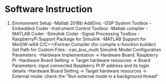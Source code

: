 # Software Instruction

1. Environment Setup
  -Matlab 2018b
     AddOns:
       -DSP System Toolbox
       -Embedded Coder
       -Instrument Control Toolbox
       -Matlab compiler
       -MATLAB Coder
       -Simulink Coder
       -Signal Processing Toolbox
       -RaspberryPi Support Package for Simulink
       -MATLAB Support for MinGW-w64 C/C++/Fortran Compiler (for compile s-function builder)
     Set Path for Custom Files:
       -can_bus_multi
     Simulink Model Configuration Parameters:
       -Hardware Implementation -> Hardware Board: Raspberry Pi
       -Hardware Board Setting -> Target hardware resources -> Board Parameters: input connected Raspberry Pi IP address and its login details
       -Hardware Board Setting -> Target hardware resources -> External mode: check the "Run external mode in a background thread"
   
       
